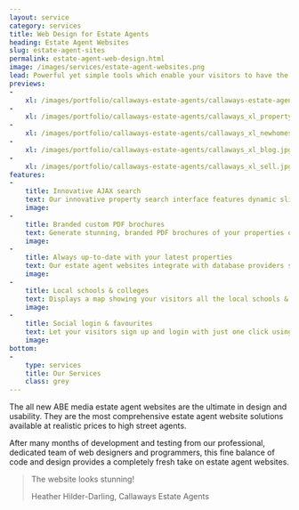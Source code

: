 ```yaml
---
layout: service
category: services
title: Web Design for Estate Agents
heading: Estate Agent Websites
slug: estate-agent-sites
permalink: estate-agent-web-design.html
image: /images/services/estate-agent-websites.png
lead: Powerful yet simple tools which enable your visitors to have the best user experience on your website
previews:
-
    xl: /images/portfolio/callaways-estate-agents/callaways-estate-agents-homepage_xl.jpg
-
    xl: /images/portfolio/callaways-estate-agents/callaways_xl_property.jpg
-
    xl: /images/portfolio/callaways-estate-agents/callaways_xl_newhomes.jpg
-
    xl: /images/portfolio/callaways-estate-agents/callaways_xl_blog.jpg
-
    xl: /images/portfolio/callaways-estate-agents/callaways_xl_sell.jpg
features:
-
    title: Innovative AJAX search
    text: Our innovative property search interface features dynamic sliders & instant results which update as the user selects search parameters.
    image: 
-
    title: Branded custom PDF brochures
    text: Generate stunning, branded PDF brochures of your properties on-the-fly which can be customised by the user to only include the data they want.
    image:
-
    title: Always up-to-date with your latest properties
    text: Our estate agent websites integrate with database providers such as DezRez so they are always up-to-date with your latest properties.
    image:
-
    title: Local schools & colleges
    text: Displays a map showing your visitors all the local schools & colleges with links to Ofsted inspection data and exam performance results.
    image:
-
    title: Social login & favourites
    text: Let your visitors sign up and login with just one click using social profiles such as Google, LinkedIn or Facebook. This has proven to increase registration rates by up to 50%! (Source: Janrain.com)
    image:
bottom:
-
    type: services
    title: Our Services
    class: grey
---
```

The all new ABE media estate agent websites are the ultimate in design and usability. They are the most comprehensive estate agent website solutions available at realistic prices to high street agents.

After many months of development and testing from our professional, dedicated team of web designers and programmers, this fine balance of code and design provides a completely fresh take on estate agent websites.

<blockquote>
        <p>The website looks stunning!</p>
        <footer>Heather Hilder-Darling, Callaways Estate Agents</footer>
      </blockquote>